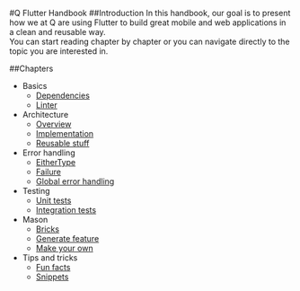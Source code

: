 #Q Flutter Handbook
##Introduction
In this handbook, our goal is to present how we at Q are using Flutter to build great mobile and web applications in a clean and reusable way.\
You can start reading chapter by chapter or you can navigate directly to the topic you are interested in.

##Chapters
* Basics
    * [Dependencies](basics/dependencies.md)
    * [Linter](basics/linter.md)
* Architecture
    * [Overview](architecture/architecture_overview.md)
    * [Implementation](architecture/architecture_implementation.md)
    * [Reusable stuff](architecture/reusable_stuff.md)
* Error handling
    * [EitherType](error_handling/either_type.md)
    * [Failure](error_handling/failure.md)
    * [Global error handling](error_handling/global_error_handling.md)
* Testing
    * [Unit tests](testing/unit_tests.md)
    * [Integration tests](testing/integration_tests.md)
* Mason
    * [Bricks](mason/bricks.md)
    * [Generate feature](mason/generate_feature.md)
    * [Make your own](mason/make_your_own.md)
* Tips and tricks
    * [Fun facts](tips_and_tricks/fun_facts.md)
    * [Snippets](tips_and_tricks/snippets.md)
